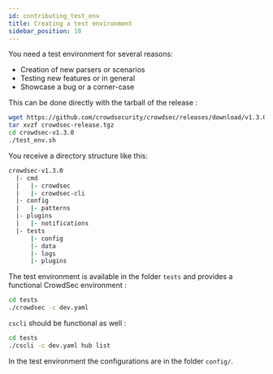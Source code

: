 ```yaml
---
id: contributing_test_env
title: Creating a test environment 
sidebar_position: 10
---
```


You need a test environment for several reasons:
 - Creation of new parsers or scenarios
 - Testing new features or in general
 - Showcase a bug or a corner-case

This can be done directly with the tarball of the release :

```bash
wget https://github.com/crowdsecurity/crowdsec/releases/download/v1.3.0/crowdsec-release.tgz
tar xvzf crowdsec-release.tgz
cd crowdsec-v1.3.0
./test_env.sh
```

You receive a directory structure like this:

```bash
crowdsec-v1.3.0
  |- cmd
  |   |- crowdsec
  |   |- crowdsec-cli
  |- config
  |   |- patterns
  |- plugins
  |   |- notifications
  |- tests
      |- config
      |- data
      |- logs
      |- plugins
```

The test environment is available in the folder `tests` and provides a functional CrowdSec environment :

```bash
cd tests
./crowdsec -c dev.yaml
```

`cscli` should be functional as well :

```bash
cd tests
./cscli -c dev.yaml hub list
```

In the test environment the configurations are in the folder `config/`.

